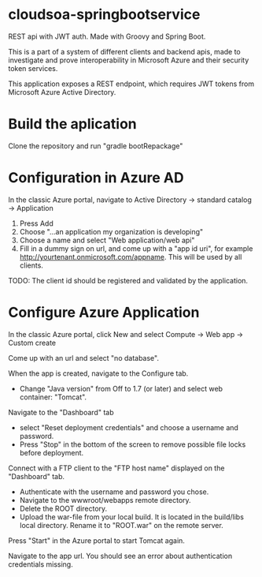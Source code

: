 # cloudsoa-springbootservice
REST api with JWT auth. Made with Groovy and Spring Boot.

This is a part of a system of different clients and backend apis, made to investigate and prove interoperability in Microsoft Azure and their security token services.

This application exposes a REST endpoint, which requires JWT tokens from Microsoft Azure Active Directory.

# Build the aplication
Clone the repository and run "gradle bootRepackage"

# Configuration in Azure AD
In the classic Azure portal, navigate to Active Directory -> standard catalog -> Application

1. Press Add
2. Choose "...an application my organization is developing"
3. Choose a name and select "Web application/web api"
4. Fill in a dummy sign on url, and come up with a "app id uri", for example http://yourtenant.onmicrosoft.com/appname. This will be used by all clients.

TODO: The client id should be registered and validated by the application.

#  Configure Azure Application
In the classic Azure portal, click New and select Compute -> Web app -> Custom create

Come up with an url and select "no database".

When the app is created, navigate to the Configure tab. 

* Change "Java version" from Off to 1.7 (or later) and select web container: "Tomcat".

Navigate to the "Dashboard" tab

* select "Reset deployment credentials" and choose a username and password. 
* Press "Stop" in the bottom of the screen to remove possible file locks before deployment.

Connect with a FTP client to the "FTP host name" displayed on the "Dashboard" tab. 

* Authenticate with the username and password you chose.
* Navigate to the wwwroot/webapps remote directory.
* Delete the ROOT directory.
* Upload the war-file from your local build. It is located in the build/libs local directory. Rename it to "ROOT.war" on the remote server.

Press "Start" in the Azure portal to start Tomcat again.

Navigate to the app url. You should see an error about authentication credentials missing.
